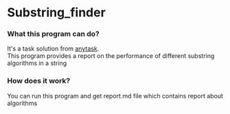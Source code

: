# Substring_finder
### __What this program can do?__
It's a task solution from [anytask](https://anytask.org/course/1030).   
This program provides a report on the performance of different substring algorithms in a string
### __How does it work?__
You can run this program and get report.md file which contains report about algorithms